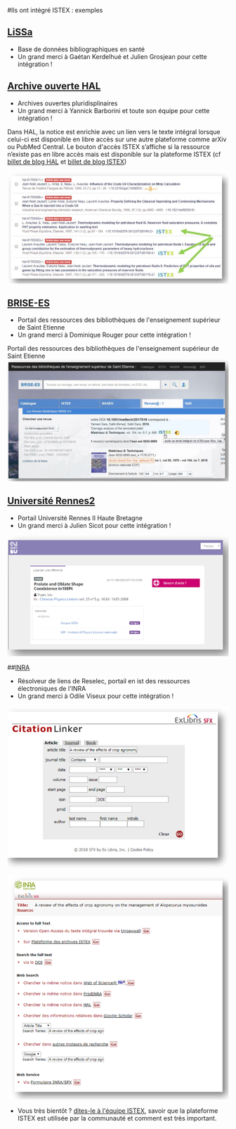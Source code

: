 #Ils ont intégré ISTEX : exemples

## [LiSSa](http://www.lissa.fr)

- Base de données bibliographiques en santé
- Un grand merci à Gaétan Kerdelhué et Julien Grosjean pour cette intégration !


## [Archive ouverte HAL](https://hal.archives-ouvertes.fr/)

- Archives ouvertes pluridisplinaires 
- Un grand merci à Yannick Barborini et toute son équipe pour cette intégration !

Dans HAL, la notice est enrichie avec un lien vers le texte intégral lorsque celui-ci est disponible en libre accès sur une autre plateforme comme arXiv ou PubMed Central. Le bouton d'accès ISTEX s’affiche si la ressource n’existe pas en libre accès mais est disponible sur la plateforme ISTEX (cf [billet de blog HAL](https://www.ccsd.cnrs.fr/2018/02/faciliter-acces-au-texte-integral-en-signalant-les-ressources-en-libre-acces/) et [billet de blog ISTEX](http://blog.istex.fr/une-nouvelle-integration-du-bouton-istex-hal/))

[![interrogationhal](../../img/istexhal1.JPG)](https://hal.archives-ouvertes.fr/hal-01705904)


## [BRISE-ES](https://catalogue-brisees.univ-st-etienne.fr/accueil.html#) 

- Portail des ressources des bibliothèques de l'enseignement supérieur de Saint Etienne
- Un grand merci à Dominique Rouger pour cette intégration !

Portail des ressources des bibliothèques de l'enseignement supérieur de Saint Etienne
![intégration st Etienne](../../img/SaintEtienne.JPG)

 
## [Université Rennes2](https://www.bu.univ-rennes2.fr)

- Portail Université Rennes II Haute Bretagne 
- Un grand merci à Julien Sicot pour cette intégration !

![intégration rennes2](../../img/sfxv2-rennes2.PNG)


##[INRA](http://openurl.ist.inra.fr:3410/sfxlcl41/cgi/core/citation-linker.cgi)

- Résolveur de liens de Reselec, portail en ist des ressources électroniques de l'INRA
- Un grand merci à Odile Viseux pour cette intégration !

![intégration inrar](../../img/resolverinra.PNG)

![intégration inra](../../img/inra.PNG)


- Vous très bientôt ? [dites-le à l'équipe ISTEX](mailto:contact@listes.istex.fr), savoir que la plateforme ISTEX est utilisée par la communauté et comment est très important.



